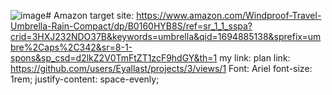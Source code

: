 ![image](https://github.com/Eyallast/Amazon/assets/143378827/cb9d2330-3c29-4f9b-b651-ea6e3928ba13)# Amazon
target site: https://www.amazon.com/Windproof-Travel-Umbrella-Rain-Compact/dp/B0160HYB8S/ref=sr_1_1_sspa?crid=3HXJ232NDO37B&keywords=umbrella&qid=1694885138&sprefix=umbre%2Caps%2C342&sr=8-1-spons&sp_csd=d2lkZ2V0TmFtZT1zcF9hdGY&th=1
my link: 
plan link: https://github.com/users/Eyallast/projects/3/views/1
Font: Ariel
font-size: 1rem;
justify-content: space-evenly;
